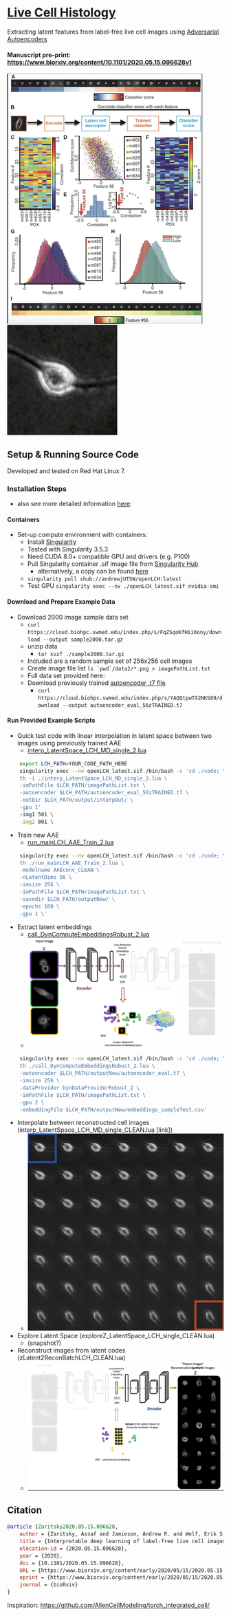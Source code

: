 # [Live Cell Histology](https://www.biorxiv.org/content/10.1101/2020.05.15.096628v1)

Extracting latent features from label-free live cell images using [Adversarial Autoencoders](https://arxiv.org/abs/1511.05644)

#### Manuscript pre-print: https://www.biorxiv.org/content/10.1101/2020.05.15.096628v1 

![fig1](/img/LCH_smaller3_fig.png)
![interp](/img/VideoS3_PairInterpolationExample_1244485_465651.gif)

## Setup & Running Source Code 

Developed and tested on Red Hat Linux 7.

### Installation Steps
- also see more detailed information [here](instructionsToinstallOpenLCH.sh): 
#### Containers

- Set-up compute environment with containers:
    - Install [Singularity](https://sylabs.io/docs/)
	- Tested with Singularity 3.5.3 
	- Need CUDA 8.0+ compatible GPU and drivers (e.g. P100)
	- Pull Singularity container .sif image file from [Singularity Hub](https://singularity-hub.org/)
		- alternatively, a copy can be found [here](https://cloud.biohpc.swmed.edu/index.php/s/a88iQABCbg7SWwi/download) 
	- `singularity pull shub://andrewjUTSW/openLCH:latest`
	- Test GPU `singularity exec --nv ./openLCH_latest.sif nvidia-smi`

#### Download and Prepare Example Data

- Download 2000 image sample data set
	- `curl https://cloud.biohpc.swmed.edu/index.php/s/FqZSqoKfHii6ony/download --output sample2000.tar.gz` 
	- unzip data
		- `tar xvzf ./sample2000.tar.gz`
	- Included are a random sample set of 256x256 cell images 
	- Create image file list ```ls `pwd`/data2/*.png > imagePathList.txt```
	- Full data set provided here: <TBD>
	- Download previously trained [autoencoder .t7 file](https://cloud.biohpc.swmed.edu/index.php/s/YAQQtpwTX2NKS89/download)
		- `curl https://cloud.biohpc.swmed.edu/index.php/s/YAQQtpwTX2NKS89/download --output autoencoder_eval_56zTRAINED.t7`
	 
#### Run Provided Example Scripts 

- Quick test code with linear interpolation in latent space between two images using previously trained AAE
	- [interp_LatentSpace_LCH_MD_single_2.lua](code/interp_LatentSpace_LCH_MD_single_2.lua)
```bash
	export LCH_PATH=YOUR_CODE_PATH_HERE
	singularity exec --nv openLCH_latest.sif /bin/bash -c 'cd ./code; \
	th -i ./interp_LatentSpace_LCH_MD_single_2.lua \
	-imPathFile $LCH_PATH/imagePathList.txt \
	-autoencoder $LCH_PATH/autoencoder_eval_56zTRAINED.t7 \
	-outDir $LCH_PATH/output/interpOut/ \
	-gpu 1'	
	-img1 501 \
	-img2 801 \
```

- Train new AAE
	- [run_mainLCH_AAE_Train_2.lua](code/run_mainLCH_AAE_Train_2.lua)
```bash
	singularity exec --nv openLCH_latest.sif /bin/bash -c 'cd ./code; \
	th ./run_mainLCH_AAE_Train_2.lua \
	-modelname AAEconv_CLEAN \
	-nLatentDims 56 \
	-imsize 256 \
	-imPathFile $LCH_PATH/imagePathList.txt \
	-savedir $LCH_PATH/outputNew/ \
	-epochs 100 \
	-gpu 1 \' 
```
- Extract latent embeddings
	- [call_DynComputeEmbeddingsRobust_2.lua](code/call_DynComputeEmbeddingsRobust_2.lua)
	- ![dr](img/extractLatent.png)
```bash 
	singularity exec --nv openLCH_latest.sif /bin/bash -c 'cd ./code; \
	th ./call_DynComputeEmbeddingsRobust_2.lua \
	-autoencoder $LCH_PATH/outputNew/autoencoder_eval.t7 \
	-imsize 256 \
	-dataProvider DynDataProviderRobust_2 \
	-imPathFile $LCH_PATH/imagePathList.txt \
	-gpu 2 \
	-embeddingFile $LCH_PATH/outputNew/embeddings_sampleTest.csv'
```
- Interpolate between reconstructed cell images (interp_LatentSpace_LCH_MD_single_CLEAN.lua [link])
	- ![interp2](img/InterpExample.png)
- Explore Latent Space (exploreZ_LatentSpace_LCH_single_CLEAN.lua)
	- (snapshot?)
- Reconstruct images from latent codes (zLatent2ReconBatchLCH_CLEAN.lua)
	- ![recon](img/reconLatent.png)

## Citation
```bibtex
@article {Zaritsky2020.05.15.096628,
	author = {Zaritsky, Assaf and Jamieson, Andrew R. and Welf, Erik S. and Nevarez, Andres and Cillay, Justin and Eskiocak, Ugur and Cantarel, Brandi L. and Danuser, Gaudenz},
	title = {Interpretable deep learning of label-free live cell images uncovers functional hallmarks of highly-metastatic melanoma},
	elocation-id = {2020.05.15.096628},
	year = {2020},
	doi = {10.1101/2020.05.15.096628},
	URL = {https://www.biorxiv.org/content/early/2020/05/15/2020.05.15.096628},
	eprint = {https://www.biorxiv.org/content/early/2020/05/15/2020.05.15.096628.full.pdf},
	journal = {bioRxiv}
}
```

Inspiration: https://github.com/AllenCellModeling/torch_integrated_cell/
